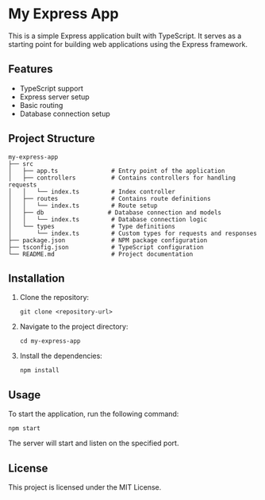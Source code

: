 # My Express App

This is a simple Express application built with TypeScript. It serves as a starting point for building web applications using the Express framework.

## Features

- TypeScript support
- Express server setup
- Basic routing
- Database connection setup

## Project Structure

```
my-express-app
├── src
│   ├── app.ts               # Entry point of the application
│   ├── controllers          # Contains controllers for handling requests
│   │   └── index.ts         # Index controller
│   ├── routes               # Contains route definitions
│   │   └── index.ts         # Route setup
│   ├── db                  # Database connection and models
│   │   └── index.ts         # Database connection logic
│   └── types                # Type definitions
│       └── index.ts         # Custom types for requests and responses
├── package.json             # NPM package configuration
├── tsconfig.json            # TypeScript configuration
└── README.md                # Project documentation
```

## Installation

1. Clone the repository:
   ```
   git clone <repository-url>
   ```

2. Navigate to the project directory:
   ```
   cd my-express-app
   ```

3. Install the dependencies:
   ```
   npm install
   ```

## Usage

To start the application, run the following command:

```
npm start
```

The server will start and listen on the specified port.

## License

This project is licensed under the MIT License.